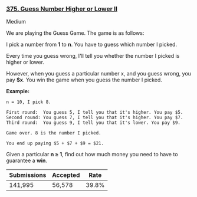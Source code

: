 ### [375. Guess Number Higher or Lower II](https://leetcode.com/problems/guess-number-higher-or-lower-ii/)

Medium

We are playing the Guess Game. The game is as follows:

I pick a number from __1__ to __n__. You have to guess which number I picked.

Every time you guess wrong, I'll tell you whether the number I picked is higher or lower.

However, when you guess a particular number x, and you guess wrong, you pay __$x__. You win the game when you guess the number I picked.

__Example:__

```
n = 10, I pick 8.

First round:  You guess 5, I tell you that it's higher. You pay $5.
Second round: You guess 7, I tell you that it's higher. You pay $7.
Third round:  You guess 9, I tell you that it's lower. You pay $9.

Game over. 8 is the number I picked.

You end up paying $5 + $7 + $9 = $21.
```

Given a particular __n ≥ 1__, find out how much money you need to have to guarantee a __win__.

| Submissions    | Accepted     | Rate   |
| -------------- | ------------ | ------ |
| 141,995 | 56,578 | 39.8% |

